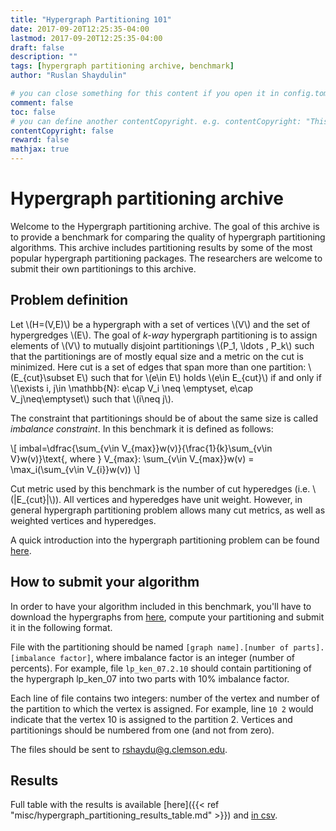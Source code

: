 ```yaml
---
title: "Hypergraph Partitioning 101"
date: 2017-09-20T12:25:35-04:00
lastmod: 2017-09-20T12:25:35-04:00
draft: false
description: ""
tags: [hypergraph partitioning archive, benchmark]
author: "Ruslan Shaydulin"

# you can close something for this content if you open it in config.toml.
comment: false
toc: false
# you can define another contentCopyright. e.g. contentCopyright: "This is an another copyright."
contentCopyright: false
reward: false
mathjax: true
---
```


# Hypergraph partitioning archive 

Welcome to the Hypergraph partitioning archive.  The goal of this archive is to provide a benchmark for comparing the quality of hypergraph partitioning algorithms. This archive includes partitioning results by some of the most popular hypergraph partitioning packages. The researchers are welcome to submit their own partitionings to this archive.

## Problem definition

Let \\(H=(V,E)\\) be a hypergraph with a set of vertices \\(V\\) and the set of hypergredges \\(E\\). The goal of *k-way* hypergraph partitioning is to assign elements of \\(V\\) to mutually disjoint partitionings \\(P\_1, \ldots , P\_k\\) such that the partitionings are of mostly equal size and a metric on the cut is minimized. Here cut is a set of edges that span more than one partition: \\(E\_{cut}\subset E\\) such that for \\(e\in E\\) holds \\(e\in E\_{cut}\\) if and only if \\(\exists i, j\in \mathbb{N}: e\cap V_i \neq \emptyset, e\cap V_j\neq\emptyset\\) such that \\(i\neq j\\).

The constraint that partitionings should be of about the same size is called *imbalance constraint*. In this benchmark it is defined as follows: 

\\[ imbal=\dfrac{\sum\_{v\in V\_{max}}w(v)}{\frac{1}{k}\sum\_{v\in V}w(v)}\text{, where } V\_{max}: \sum\_{v\in V\_{max}}w(v) = \max\_i(\sum\_{v\in V\_{i}}w(v)) \\]

Cut metric used by this benchmark is the number of cut hyperedges (i.e. \\(|E\_{cut}|\\)). All vertices and hyperedges have unit weight. However, in general hypergraph partitioning problem allows many cut metrics, as well as weighted vertices and hyperedges.

A quick introduction into the hypergraph partitioning problem can be found [here](http://blog.shaydul.in/post/hypergraph-partitioning-101/).

## How to submit your algorithm

In order to have your algorithm included in this benchmark, you'll have to download the hypergraphs from [here](https://clemson.box.com/s/r26tz74u6dlq87z9ukll80o66ur7lsje), compute your partitioning and submit it in the following format.

File with the partitioning should be named `[graph name].[number of parts].[imbalance factor]`, where imbalance factor is an integer (number of percents). For example, file `lp_ken_07.2.10` should contain partitioning of the hypergraph lp\_ken\_07 into two parts with 10% imbalance factor.

Each line of file contains two integers: number of the vertex and number of the partition to which the vertex is assigned. For example, line `10 2` would indicate that the vertex 10 is assigned to the partition 2. Vertices and partitionings should be numbered from one (and not from zero).

The files should be sent to [rshaydu@g.clemson.edu](mailto:rshaydu@g.clemson.edu). 

## Results

Full table with the results is available [here]({{< ref "misc/hypergraph_partitioning_results_table.md" >}}) and [in csv](http://shaydul.in/misc/algebraic_distance_on_hypergraphs_results.csv).
